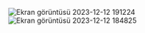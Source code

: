 ![Ekran görüntüsü 2023-12-12 191224](https://github.com/durmazsadiye/first-react-project-blog/assets/116104560/4ebcba6e-0b5d-4e4c-a8ef-e11c8adff45d)
![Ekran görüntüsü 2023-12-12 184825](https://github.com/durmazsadiye/first-react-project-blog/assets/116104560/b99b2ca9-3424-4fb0-9291-17eea44ff8aa)
